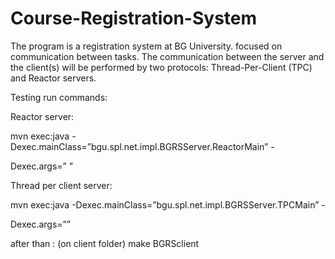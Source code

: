 # Course-Registration-System
The program is a registration system at BG University. focused on communication between tasks. The communication between the server and the client(s) will be performed by two protocols: Thread-Per-Client (TPC) and Reactor servers. 


Testing run commands:

Reactor server:

mvn exec:java -Dexec.mainClass=”bgu.spl.net.impl.BGRSServer.ReactorMain” -

Dexec.args=”<port> <No of threads>”


Thread per client server:

mvn exec:java -Dexec.mainClass=”bgu.spl.net.impl.BGRSServer.TPCMain” -

Dexec.args=”<port>”

after than :
(on client folder)
make
BGRSclient <ip> <port> 



